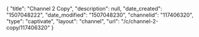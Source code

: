 {
    "title": "Channel 2 Copy",
    "description": null,
    "date_created": "1507048222",
    "date_modified": "1507048230",
    "channelid": "117406320",
    "type": "captivate",
    "layout": "channel",
    "url": "\/c\/channel-2-copy\/117406320"
}